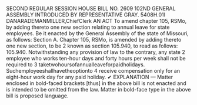 SECOND REGULAR SESSION
HOUSE BILL NO. 2609
102ND GENERAL ASSEMBLY
INTRODUCED BY REPRESENTATIVE GRAY.
5408H.01I DANARADEMANMILLER,ChiefClerk
AN ACT
To amend chapter 105, RSMo, by adding thereto one new section relating to annual leave for
state employees.
Be it enacted by the General Assembly of the state of Missouri, as follows:
Section A. Chapter 105, RSMo, is amended by adding thereto one new section, to be
2 known as section 105.940, to read as follows:
105.940. Notwithstanding any provision of law to the contrary, any state
2 employee who works ten-hour days and forty hours per week shall not be required to
3 taketwohoursofannualleaveforpaidholidays. Suchemployeeshallhavetheoptionto
4 receive compensation only for an eight-hour work day for any paid holiday.
✔
EXPLANATION — Matter enclosed in bold-faced brackets [thus] in the above bill is not enacted and is
intended to be omitted from the law. Matter in bold-face type in the above bill is proposed language.